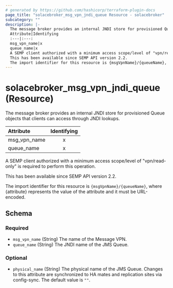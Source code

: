 ```yaml
---
# generated by https://github.com/hashicorp/terraform-plugin-docs
page_title: "solacebroker_msg_vpn_jndi_queue Resource - solacebroker"
subcategory: ""
description: |-
  The message broker provides an internal JNDI store for provisioned Queue objects that clients can access through JNDI lookups.
  Attribute|Identifying
  :---|:---:
  msg_vpn_name|x
  queue_name|x
  A SEMP client authorized with a minimum access scope/level of "vpn/read-only" is required to perform this operation.
  This has been available since SEMP API version 2.2.
  The import identifier for this resource is {msgVpnName}/{queueName}, where {attribute} represents the value of the attribute and it must be URL-encoded.
---
```


# solacebroker_msg_vpn_jndi_queue (Resource)

The message broker provides an internal JNDI store for provisioned Queue objects that clients can access through JNDI lookups.


Attribute|Identifying
:---|:---:
msg_vpn_name|x
queue_name|x



A SEMP client authorized with a minimum access scope/level of "vpn/read-only" is required to perform this operation.

This has been available since SEMP API version 2.2.

The import identifier for this resource is `{msgVpnName}/{queueName}`, where {attribute} represents the value of the attribute and it must be URL-encoded.



<!-- schema generated by tfplugindocs -->
## Schema

### Required

- `msg_vpn_name` (String) The name of the Message VPN.
- `queue_name` (String) The JNDI name of the JMS Queue.

### Optional

- `physical_name` (String) The physical name of the JMS Queue. Changes to this attribute are synchronized to HA mates and replication sites via config-sync. The default value is `""`.
